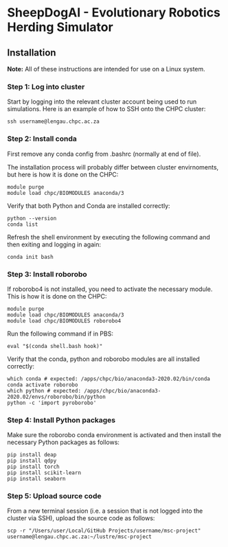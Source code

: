 # SheepDogAI - Evolutionary Robotics Herding Simulator

## Installation

**Note:** All of these instructions are intended for use on a Linux system.

### Step 1: Log into cluster 

Start by logging into the relevant cluster account being used to run simulations. Here is an example of how to SSH onto the CHPC cluster:

```
ssh username@lengau.chpc.ac.za
```

### Step 2: Install conda

First remove any conda config from .bashrc (normally at end of file).

The installation process will probably differ between cluster envirnoments, but here is how it is done on the CHPC:

```
module purge
module load chpc/BIOMODULES anaconda/3
```

Verify that both Python and Conda are installed correctly:

```
python --version
conda list
```

Refresh the shell environment by executing the following command and then exiting and logging in again:

```
conda init bash
```

### Step 3: Install roborobo

If roborobo4 is not installed, you need to activate the necessary module. This is how it is done on the CHPC:

```
module purge
module load chpc/BIOMODULES anaconda/3
module load chpc/BIOMODULES roborobo4
```

Run the following command if in PBS:

```
eval "$(conda shell.bash hook)"
```

Verify that the conda, python and roborobo modules are all installed correctly:

```
which conda # expected: /apps/chpc/bio/anaconda3-2020.02/bin/conda
conda activate roborobo
which python # expected: /apps/chpc/bio/anaconda3-2020.02/envs/roborobo/bin/python
python -c 'import pyroborobo'
```

### Step 4: Install Python packages

Make sure the roborobo conda environment is activated and then install the 
necessary Python packages as follows:

```
pip install deap
pip install qdpy
pip install torch
pip install scikit-learn
pip install seaborn
```

### Step 5: Upload source code

From a new terminal session (i.e. a session that is not logged into the cluster via SSH), upload the source code as follows:

```
scp -r "/Users/user/Local/GitHub Projects/username/msc-project" username@lengau.chpc.ac.za:~/lustre/msc-project
```